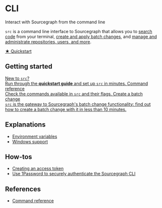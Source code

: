 # CLI

<p class="subtitle">Interact with Sourcegraph from the command line</p>

<p class="lead">
  <code>src</code> is a command line interface to Sourcegraph that allows you to <a href="../code_search">search code</a> from your terminal, <a href="../batch_changes">create and apply batch changes</a>, and <a href="../admin">manage and administrate repositories, users, and more</a>.
</p>

<div class="cta-group">
  <a class="btn btn-primary" href="quickstart">★ Quickstart</a>
</div>

## Getting started

<div class="getting-started">
  <a href="quickstart" class="btn" alt="Run through the Quickstart guide">
    <span>New to <code>src</code>?</span>
    <br />
    Run through the <b>quickstart guide</b> and set up <code>src</code> in minutes.
  </a>

  <a href="references" class="btn" alt="Read the src reference">
    <span>Command reference</span>
    <br />
    Check the commands available in <code>src</code> and their flags.
  </a>

  <a href="../batch_changes/quickstart" class="btn" alt="Create a batch change">
    <span>Create a batch change</span>
    <br />
    <code>src</code> is the gateway to Sourcegraph's batch change functionality: find out how to create a batch change with it in less than 10 minutes.
  </a>
</div>

## Explanations

- [Environment variables](explanations/env.md)
- [Windows support](explanations/windows.md)

## How-tos

- [Creating an access token](how-tos/creating_an_access_token.md)
- [Use 1Password to securely authenticate the Sourcegraph CLI](https://developer.1password.com/docs/cli/shell-plugins/sourcegraph/)

## References

- [Command reference](references/index.md)
